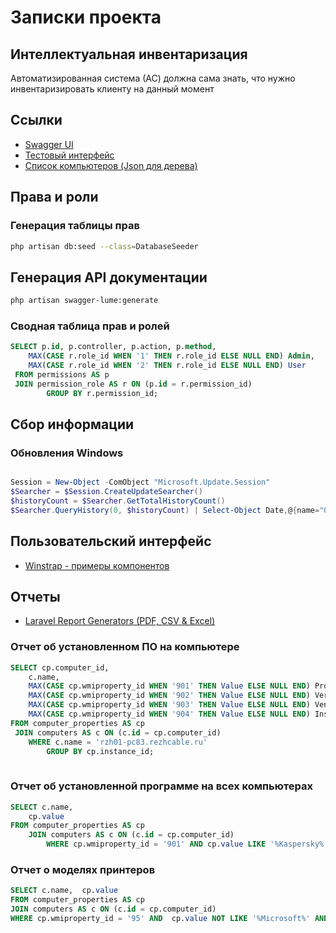 # Записки проекта


## Интеллектуальная инвентаризация

Автоматизированная система (АС) должна сама знать, что нужно инвентаризировать клиенту на данный момент


## Ссылки

 - [Swagger UI](http://itdesk.rezhcable.ru:8400/api/documentation)
 - [Тестовый интерфейс](http://itdesk.rezhcable.ru:8400/tree)
 - [Список компьютеров (Json для дерева)](http://itdesk.rezhcable.ru:8400/api/v1/computers-list)





## Права и роли

### Генерация таблицы прав

```bash
php artisan db:seed --class=DatabaseSeeder

```


## Генерация API документации

```bash
php artisan swagger-lume:generate


```





### Сводная таблица прав и ролей

```sql
SELECT p.id, p.controller, p.action, p.method,
    MAX(CASE r.role_id WHEN '1' THEN r.role_id ELSE NULL END) Admin,
    MAX(CASE r.role_id WHEN '2' THEN r.role_id ELSE NULL END) User
 FROM permissions AS p
 JOIN permission_role AS r ON (p.id = r.permission_id)
        GROUP BY r.permission_id;

```


## Сбор информации

### Обновления Windows

```powershell

Session = New-Object -ComObject "Microsoft.Update.Session"
$Searcher = $Session.CreateUpdateSearcher()
$historyCount = $Searcher.GetTotalHistoryCount()
$Searcher.QueryHistory(0, $historyCount) | Select-Object Date,@{name="Operation"; expression={switch($_.operation){1 {"Installation"}; 2 {"Uninstallation"}; 3 {"Other"}}}}, @{name="Status"; expression={switch($_.resultcode){1 {"In Progress"}; 2 {"Succeeded"}; 3 {"Succeeded With Errors"};4 {"Failed"}; 5 {"Aborted"} }}}, Title, Description


```







## Пользовательский интерфейс

 - [Winstrap - примеры компонентов](http://itdesk.rezhcable.ru:8400/winstrap/index.html)






## Отчеты

 + [Laravel Report Generators (PDF, CSV & Excel)](https://github.com/Jimmy-JS/laravel-report-generator)


### Отчет об установленном ПО на компьютере

```sql
SELECT cp.computer_id, 
    c.name,
    MAX(CASE cp.wmiproperty_id WHEN '901' THEN Value ELSE NULL END) ProductName,
    MAX(CASE cp.wmiproperty_id WHEN '902' THEN Value ELSE NULL END) Version,
    MAX(CASE cp.wmiproperty_id WHEN '903' THEN Value ELSE NULL END) Vendor,
    MAX(CASE cp.wmiproperty_id WHEN '904' THEN Value ELSE NULL END) InstallDate
FROM computer_properties AS cp
 JOIN computers AS c ON (c.id = cp.computer_id)
    WHERE c.name = 'rzh01-pc83.rezhcable.ru'
        GROUP BY cp.instance_id;
 
```


### Отчет об установленной программе на всех компьютерах

```sql
SELECT c.name,
    cp.value
FROM computer_properties AS cp
    JOIN computers AS c ON (c.id = cp.computer_id)
        WHERE cp.wmiproperty_id = '901' AND cp.value LIKE '%Kaspersky%' 

```


### Отчет о моделях принтеров

```sql
SELECT c.name,  cp.value
FROM computer_properties AS cp
JOIN computers AS c ON (c.id = cp.computer_id)
WHERE cp.wmiproperty_id = '95' AND  cp.value NOT LIKE '%Microsoft%' AND cp.value NOT LIKE '%PDF%' AND cp.value NOT LIKE '%FAX%' AND cp.value NOT LIKE '%OneNote%' AND cp.value NOT LIKE '%AnyDesk%'  GROUP BY cp.value

```

 